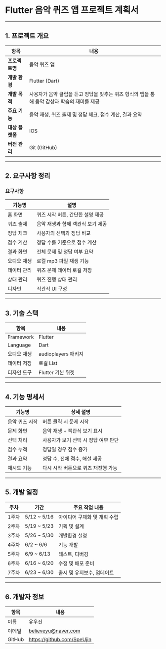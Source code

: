 # Flutter 음악 퀴즈 앱 프로젝트 계획서

---

## 1. 프로젝트 개요

| 항목         | 내용 |
|--------------|------|
| **프로젝트명** | 음악 퀴즈 앱 |
| **개발 환경** | Flutter (Dart) |
| **개발 목적** | 사용자가 음악 클립을 듣고 정답을 맞추는 퀴즈 형식의 앱을 통해 음악 감상과 학습의 재미를 제공 |
| **주요 기능** | 음악 재생, 퀴즈 출제 및 정답 체크, 점수 계산, 결과 요약 |
| **대상 플랫폼** | IOS |
| **버전 관리** | Git (GitHub) |

---

## 2. 요구사항 정리

### 요구사항

| 기능명             | 설명 |
|------------------|------|
| 홈 화면           | 퀴즈 시작 버튼, 간단한 설명 제공 |
| 퀴즈 출제         | 음악 재생과 함께 객관식 보기 제공 |
| 정답 체크         | 사용자의 선택과 정답 비교 |
| 점수 계산         | 정답 수를 기준으로 점수 계산 |
| 결과 화면         | 전체 문제 및 정답 여부 요약 |
| 오디오 재생       | 로컬 mp3 파일 재생 기능 |
| 데이터 관리       | 퀴즈 문제 데이터 로컬 저장 |
| 상태 관리         | 퀴즈 진행 상태 관리 | |
| 디자인         | 직관적 UI 구성 |

---

## 3. 기술 스택

| 항목 | 내용 |
|------|------|
| Framework | Flutter |
| Language | Dart |
| 오디오 재생 | audioplayers 패키지 |
| 데이터 저장 | 로컬 List |
| 디자인 도구 | Flutter 기본 위젯 |

---

## 4. 기능 명세서

| 기능명 | 상세 설명 |
|--------|------------|
| 음악 퀴즈 시작 | 버튼 클릭 시 문제 시작 |
| 문제 화면 | 음악 재생 + 객관식 보기 표시 |
| 선택 처리 | 사용자가 보기 선택 시 정답 여부 판단 |
| 점수 누적 | 정답일 경우 점수 증가 |
| 결과 요약 | 정답 수, 전체 점수, 해설 제공 |
| 재시도 기능 | 다시 시작 버튼으로 퀴즈 재진행 가능 |

---

## 5. 개발 일정

| 주차 | 기간           | 주요 작업 내용                |
|------|----------------|-------------------------------|
| 1주차 | 5/12 ~ 5/16    | 아이디어 구체화 및 개획 수립 |
| 2주차 | 5/19 ~ 5/23     | 기획 및 설계 |
| 3주차 | 5/26 ~ 5/30      | 개발환경 설정 |
| 4주차 | 6/2 ~ 6/6    | 기능 개발 |
| 5주차 | 6/9 ~ 6/13    | 테스트, 디버깅 |
| 6주차 | 6/16 ~ 6/20    | 수정 및 배포 준비 |
| 7주차 | 6/23 ~ 6/30    | 출시 및 유지보수, 업데이트 |

---

## 6. 개발자 정보
| 항목 | 내용 |
| --- | --- |
| 이름 | 유우진 |
| 이메일 | believeyu@naver.com |
| GitHub | https://github.com/SpeUjin |